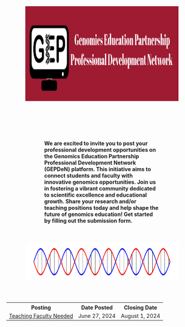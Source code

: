 <center><img src="docs/Untitled.png" width="80%" height="250"></center>

<div style="margin: 10px; padding: 40px">
  
<h4 style="margin: 10px; padding: 40px";"center"> We are excited to invite you to post your professional development opportunities on the Genomics Education Partnership Professional Development Network (GEPDeN) platform. This initiative aims to connect students and faculty with innovative genomics opportunities. Join us in fostering a vibrant community dedicated to scientific excellence and educational growth. Share your research and/or teaching positions today and help shape the future of genomics education! Get started by filling out the submission form.</h4> 

<center><img src="docs/helix" width="100%" height="100"></center>
</div>

<table align="center">
  <tr>
    <th>Posting</th>
    <th>Date Posted</th>
    <th>Closing Date</th>
  </tr>
  <tr>
    <td><a href="https://cresylviolet.github.io/pages/alleninstitute.html">Teaching Faculty Needed</a></td>
    <td>June 27, 2024</td>
    <td>August 1, 2024</td>
  </tr>
</table>


